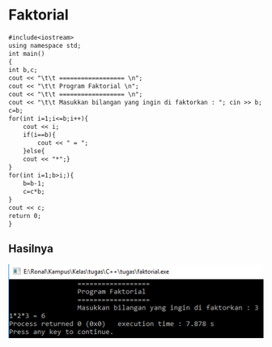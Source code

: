 # Faktorial

    #include<iostream>
    using namespace std;
    int main()
    {
    int b,c;
    cout << "\t\t ================== \n";
    cout << "\t\t Program Faktorial \n";
    cout << "\t\t ================== \n";
    cout << "\t\t Masukkan bilangan yang ingin di faktorkan : "; cin >> b;
    c=b;
    for(int i=1;i<=b;i++){
        cout << i;
        if(i==b){
            cout << " = ";
        }else{
        cout << "*";}
    }
    for(int i=1;b>i;){
        b=b-1;
        c=c*b;
    }
    cout << c;
    return 0;
    }

## Hasilnya

![img](https://github.com/ernico27/Faktorial/blob/master/faktorial.png?raw=true)
